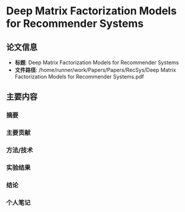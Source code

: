# Deep Matrix Factorization Models for Recommender Systems

## 论文信息
- **标题**: Deep Matrix Factorization Models for Recommender Systems
- **文件路径**: /home/runner/work/Papers/Papers/RecSys/Deep Matrix Factorization Models for Recommender Systems.pdf

## 主要内容

### 摘要


### 主要贡献


### 方法/技术


### 实验结果


### 结论


### 个人笔记


